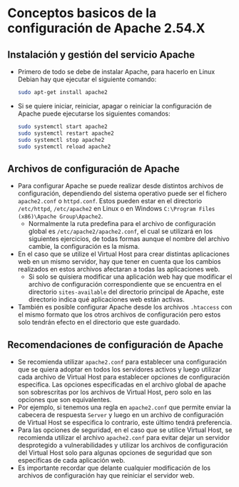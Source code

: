 # Conceptos basicos de la configuración de Apache 2.54.X

## Instalación y gestión del servicio Apache

* Primero de todo se debe de instalar Apache, para hacerlo en Linux Debian hay que ejecutar el siguiente comando:

  ```bash
  sudo apt-get install apache2
  ```

* Si se quiere iniciar, reiniciar, apagar o reiniciar la configuración de Apache puede ejecutarse los siguientes comandos:

  ```bash
  sudo systemctl start apache2
  sudo systemctl restart apache2
  sudo systemctl stop apache2
  sudo systemctl reload apache2
  ```

## Archivos de configuración de Apache

* Para configurar Apache se puede realizar desde distintos archivos de configuración, dependiendo del sistema operativo puede ser el fichero `apache2.conf` o `httpd.conf`. Estos pueden estar en el directorio `/etc/httpd`, `/etc/apache2` en Linux o en Windows `C:\Program Files (x86)\Apache Group\Apache2`.
  * Normalmente la ruta predefina para el archivo de configuración global es `/etc/apache2/apache2.conf`, el cual se utilizará en los siguientes ejercicios, de todas formas aunque el nombre del archivo cambie, la configuración es la misma.
* En el caso que se utilize el Virtual Host para crear distintas aplicaciones web en un mismo servidor, hay que tener en cuenta que los cambios realizados en estos archivos afectaran a todas las aplicaciones web.  
  * Si solo se quisiera modificar una aplicación web hay que modificar el archivo de configuración correspondiente que se encuentra en el directorio `sites-available` del directorio principal de Apache, este directorio indica qué aplicaciones web están activas.
* También es posible configurar Apache desde los archivos `.htaccess` con el mismo formato que los otros archivos de configuración pero estos solo tendrán efecto en el directorio que este guardado.

## Recomendaciones de configuración de Apache

* Se recomienda utilizar `apache2.conf` para establecer una configuración que se quiera adoptar en todos los servidores activos y luego utilizar cada archivo de Virtual Host para establecer opciones de configuración especifica. Las opciones especificadas en el archivo global de apache son sobrescritas por los archivos de Virtual Host, pero solo en las opciones que son equivalentes.
* Por ejemplo, si tenemos una regla en `apache2.conf` que permite enviar la cabecera de respuesta `Server` y luego en un archivo de configuración de Virtual Host se especifica lo contrario, este último tendrá preferencia.
* Para las opciones de seguridad, en el caso que se utilice Virtual Host, se recomienda utilizar el archivo `apache2.conf` para evitar dejar un servidor desprotegido a vulnerabilidades y utilizar los archivos de configuración del Virtual Host solo para algunas opciones de seguridad que son especificas de cada aplicación web.
* Es importante recordar que delante cualquier modificación de los archivos de configuración hay que reiniciar el servidor web.

